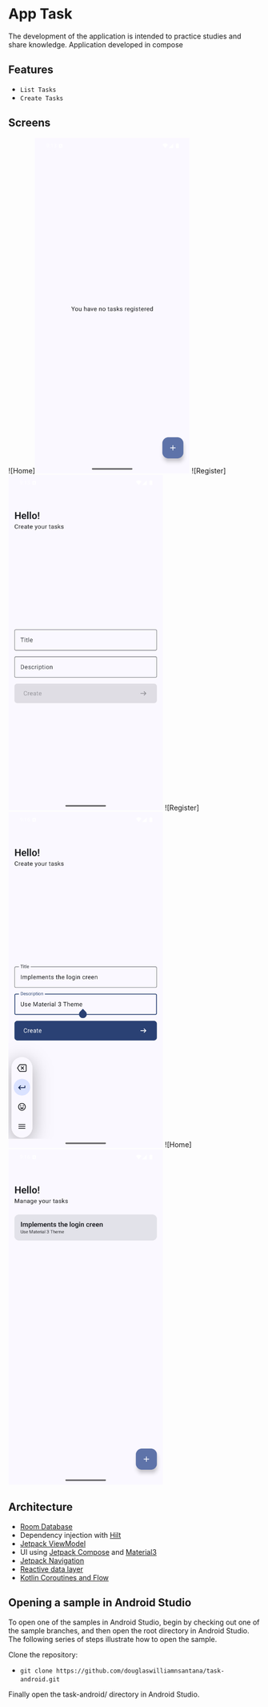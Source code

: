 
# App Task

The development of the application is intended to practice studies and share knowledge. Application developed in compose

## Features

- `List Tasks`
- `Create Tasks`

## Screens

![Home]<img src="screenshots/screen_home.png" width="309">
![Register]<img src="screenshots/screen_register.png" width="309">
![Register]<img src="screenshots/screen_register2.png" width="309">
![Home]<img src="screenshots/screen_home2.png" width="309">

## Architecture

* [Room Database](https://developer.android.com/training/data-storage/room)
* Dependency injection with [Hilt](https://developer.android.com/training/dependency-injection/hilt-android)
* [Jetpack ViewModel](https://developer.android.com/topic/libraries/architecture/viewmodel)
* UI using [Jetpack Compose](https://developer.android.com/jetpack/compose) and [Material3](https://developer.android.com/jetpack/androidx/releases/compose-material3)
* [Jetpack Navigation](https://developer.android.com/jetpack/compose/navigation)
* [Reactive data layer](https://developer.android.com/topic/architecture/data-layer)
* [Kotlin Coroutines and Flow](https://developer.android.com/kotlin/coroutines)

## Opening a sample in Android Studio

To open one of the samples in Android Studio, begin by checking out one of the sample branches, and then open the root directory in Android Studio. The following series of steps illustrate how to open the sample.

Clone the repository:

- `git clone https://github.com/douglaswilliamnsantana/task-android.git`

Finally open the task-android/ directory in Android Studio.
